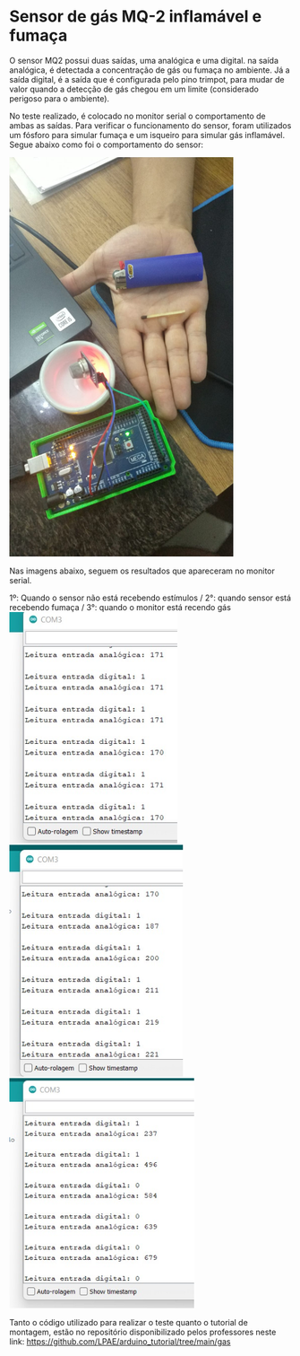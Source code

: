 # Sensor de gás MQ-2 inflamável e fumaça
O sensor MQ2 possui duas saídas, uma analógica e uma digital. na saída analógica, é detectada a concentração de gás ou fumaça no ambiente. Já a saída digital, é a saída que é configurada pelo pino trimpot, para mudar de valor quando a detecção de gás chegou em um limite (considerado perigoso para o ambiente).

No teste realizado, é colocado no monitor serial o comportamento de ambas as saídas. Para verificar o funcionamento do sensor, foram utilizados um fósforo para simular fumaça e um isqueiro para simular gás inflamável. Segue abaixo como foi o comportamento do sensor:

<img src = "mq2.jpeg" alt = "MQ2 circuito" width = "400" />

Nas imagens abaixo, seguem os resultados que apareceram no monitor serial.

1º: Quando o sensor não está recebendo estímulos / 2°: quando sensor está recebendo fumaça / 3°: quando o monitor está recendo gás
<img src = "mq2_limpo.jpeg" alt = "MQ2 limpo" width = "300" /> <img src = "mq2_fumaca.jpeg" alt = "MQ2 fumaça" width = "310" /> <img src = "mq2_gas.jpeg" alt = "MQ2 gas" width = "330" />







Tanto o código utilizado para realizar o teste quanto o tutorial de montagem, estão no repositório disponibilizado pelos professores neste link:
<https://github.com/LPAE/arduino_tutorial/tree/main/gas>
